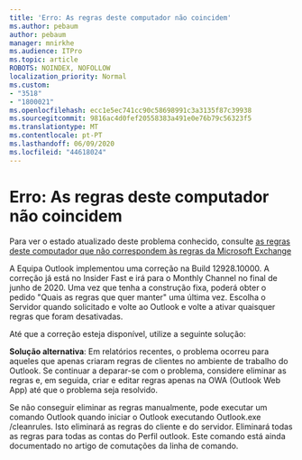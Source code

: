 ```yaml
---
title: 'Erro: As regras deste computador não coincidem'
ms.author: pebaum
author: pebaum
manager: mnirkhe
ms.audience: ITPro
ms.topic: article
ROBOTS: NOINDEX, NOFOLLOW
localization_priority: Normal
ms.custom:
- "3518"
- "1800021"
ms.openlocfilehash: ecc1e5ec741cc90c58698991c3a3135f87c39938
ms.sourcegitcommit: 9816ac4d0fef20558383a491e0e76b79c56323f5
ms.translationtype: MT
ms.contentlocale: pt-PT
ms.lasthandoff: 06/09/2020
ms.locfileid: "44618024"
---
```

# <a name="error-the-rules-on-this-computer-do-not-match"></a>Erro: As regras deste computador não coincidem

Para ver o estado atualizado deste problema conhecido, consulte [as regras deste computador que não correspondem às regras da Microsoft Exchange](https://support.office.com/article/d032e037-b224-429e-b325-633afde9b5f0)

A Equipa Outlook implementou uma correção na Build 12928.10000. A correção já está no Insider Fast e irá para o Monthly Channel no final de junho de 2020. Uma vez que tenha a construção fixa, poderá obter o pedido "Quais as regras que quer manter" uma última vez. Escolha o Servidor quando solicitado e volte ao Outlook e volte a ativar quaisquer regras que foram desativadas.

Até que a correção esteja disponível, utilize a seguinte solução:

**Solução alternativa**: Em relatórios recentes, o problema ocorreu para aqueles que apenas criaram regras de clientes no ambiente de trabalho do Outlook. Se continuar a deparar-se com o problema, considere eliminar as regras e, em seguida, criar e editar regras apenas na OWA (Outlook Web App) até que o problema seja resolvido.

Se não conseguir eliminar as regras manualmente, pode executar um comando Outlook quando iniciar o Outlook executando Outlook.exe /cleanrules. Isto eliminará as regras do cliente e do servidor. Eliminará todas as regras para todas as contas do Perfil outlook. Este comando está ainda documentado no artigo de comutações da linha de comando.
